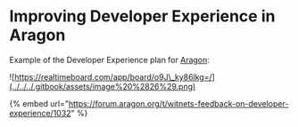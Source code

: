 # Improving Developer Experience in Aragon

Example of the Developer Experience plan for [Aragon](https://aragon.org):

![https://realtimeboard.com/app/board/o9J\_ky86lkg=/](../../../.gitbook/assets/image%20%2826%29.png)

{% embed url="https://forum.aragon.org/t/witnets-feedback-on-developer-experience/1032" %}





